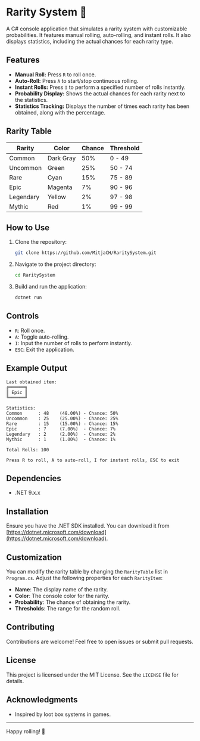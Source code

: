 # Rarity System 🎲

A C# console application that simulates a rarity system with customizable probabilities. It features manual rolling, auto-rolling, and instant rolls. It also displays statistics, including the actual chances for each rarity type.

## Features
- **Manual Roll:** Press `R` to roll once.
- **Auto-Roll:** Press `A` to start/stop continuous rolling.
- **Instant Rolls:** Press `I` to perform a specified number of rolls instantly.
- **Probability Display:** Shows the actual chances for each rarity next to the statistics.
- **Statistics Tracking:** Displays the number of times each rarity has been obtained, along with the percentage.

## Rarity Table
| Rarity    | Color          | Chance | Threshold  |
|-----------|----------------|--------|------------|
| Common    | Dark Gray      | 50%    | 0 - 49     |
| Uncommon  | Green          | 25%    | 50 - 74    |
| Rare      | Cyan           | 15%    | 75 - 89    |
| Epic      | Magenta        | 7%     | 90 - 96    |
| Legendary | Yellow         | 2%     | 97 - 98    |
| Mythic    | Red            | 1%     | 99 - 99    |

## How to Use
1. Clone the repository:
    ```sh
    git clone https://github.com/MitjaCH/RaritySystem.git
    ```
2. Navigate to the project directory:
    ```sh
    cd RaritySystem
    ```
3. Build and run the application:
    ```sh
    dotnet run
    ```

## Controls
- `R`: Roll once.
- `A`: Toggle auto-rolling.
- `I`: Input the number of rolls to perform instantly.
- `ESC`: Exit the application.

## Example Output
```
Last obtained item:
╔══════╗
║ Epic ║
╚══════╝

Statistics:
Common      : 48    (48.00%) - Chance: 50%
Uncommon    : 25    (25.00%) - Chance: 25%
Rare        : 15    (15.00%) - Chance: 15%
Epic        : 7     (7.00%)  - Chance: 7%
Legendary   : 2     (2.00%)  - Chance: 2%
Mythic      : 1     (1.00%)  - Chance: 1%

Total Rolls: 100

Press R to roll, A to auto-roll, I for instant rolls, ESC to exit
```

## Dependencies
- .NET 9.x.x

## Installation
Ensure you have the .NET SDK installed. You can download it from [https://dotnet.microsoft.com/download](https://dotnet.microsoft.com/download).

## Customization
You can modify the rarity table by changing the `RarityTable` list in `Program.cs`. Adjust the following properties for each `RarityItem`:
- **Name**: The display name of the rarity.
- **Color**: The console color for the rarity.
- **Probability**: The chance of obtaining the rarity.
- **Thresholds**: The range for the random roll.

## Contributing
Contributions are welcome! Feel free to open issues or submit pull requests.

## License
This project is licensed under the MIT License. See the `LICENSE` file for details.

## Acknowledgments
- Inspired by loot box systems in games.

---

Happy rolling! 🎲
